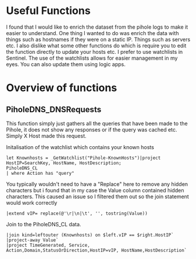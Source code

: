 # Useful Functions
I found that I would like to enrich the dataset from the pihole logs to make it easier to understand. 
One thing I wanted to do was enrich the data with things such as hostnames if they were on a static IP. Things such as servers etc. 
I also dislike what some other functions do which is require you to edit the function directly to update your hosts etc. I prefer to use watchlists in Sentinel. 
The use of the watchlists allows for easier management in my eyes. You can also update them using logic apps.

# Overview of functions

## PiholeDNS_DNSRequests
This function simply just gathers all the queries that have been made to the Pihole, it does not show any responses or if the query was cached etc. Simply X Host made this request.

Initalisation of the watchlist which contains your known hosts
```
let Knownhosts = _GetWatchlist("Pihole-KnownHosts")|project HostIP=SearchKey, HostName, HostDescription;
PiholeDNS_CL
| where Action has "query"
```
You typically wouldn't need to have a "Replace" here to remove any hidden characters but i found that in my case the Value column contained hidden characters. This caused an issue so I filtered them out so the join statement would work correctly
```
|extend vIP= replace(@'\r|\n|\t', '', tostring(Value))
```
Join to the PiholeDNS_CL data. 
```
|join kind=leftouter (Knownhosts) on $left.vIP == $right.HostIP`
|project-away Value`
|project TimeGenerated, Service, Action,Domain,StatusOrDirection,HostIP=vIP, HostName,HostDescription`
```


